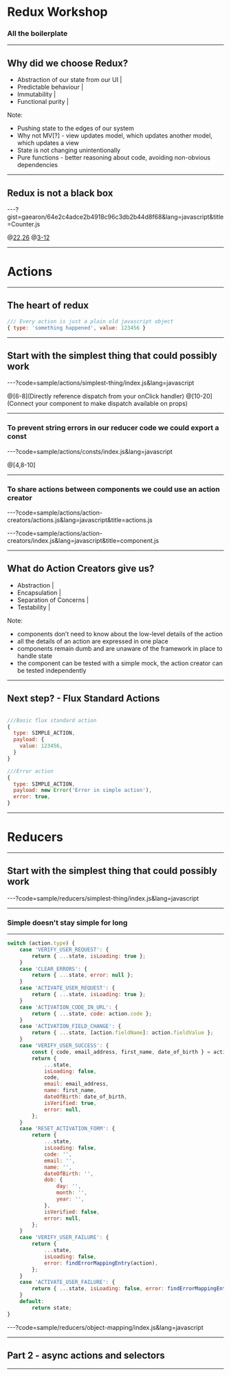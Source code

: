 # Redux Workshop

### All the boilerplate

---

## Why did we choose Redux?

- Abstraction of our state from our UI |
- Predictable behaviour |
- Immutability |
- Functional purity |

Note:
- Pushing state to the edges of our system
- Why not MV[?] - view updates model, which updates another model, which updates a view
- State is not changing unintentionally
- Pure functions - better reasoning about code, avoiding non-obvious dependencies

---

## Redux is not a black box

---?gist=gaearon/64e2c4adce2b4918c96c3db2b44d8f68&lang=javascript&title=Counter.js

@[22,26](Actions)
@[3-12](Reducer)

---

# Actions

---

## The heart of redux

```javascript
/// Every action is just a plain old javascript object
{ type: 'something happened', value: 123456 }
```

---

## Start with the simplest thing that could possibly work

---?code=sample/actions/simplest-thing/index.js&lang=javascript

@[6-8](Directly reference dispatch from your onClick handler)
@[10-20](Connect your component to make dispatch available on props)

---

### To prevent string errors in our reducer code we could export a const

---?code=sample/actions/consts/index.js&lang=javascript

@[4,8-10]

---

### To share actions between components we could use an action creator

---?code=sample/actions/action-creators/actions.js&lang=javascript&title=actions.js

---?code=sample/actions/action-creators/index.js&lang=javascript&title=component.js

---

## What do Action Creators give us?

- Abstraction |
- Encapsulation |
- Separation of Concerns |
- Testability |

Note:
- components don’t need to know about the low-level details of the action
- all the details of an action are expressed in one place
- components remain dumb and are unaware of the framework in place to handle state
- the component can be tested with a simple mock, the action creator can be tested independently

---

## Next step? - Flux Standard Actions

```javascript

///Basic flux standard action
{
  type: SIMPLE_ACTION,
  payload: {
    value: 123456,
  }
}

///Error action
{
  type: SIMPLE_ACTION,
  payload: new Error('Error in simple action'),
  error: true,
}

```
---

# Reducers

---

## Start with the simplest thing that could possibly work

---?code=sample/reducers/simplest-thing/index.js&lang=javascript

---

### Simple doesn't stay simple for long

---

```javascript
switch (action.type) {
	case 'VERIFY_USER_REQUEST': {
		return { ...state, isLoading: true };
	}
	case 'CLEAR_ERRORS': {
		return { ...state, error: null };
	}
	case 'ACTIVATE_USER_REQUEST': {
		return { ...state, isLoading: true };
	}
	case 'ACTIVATION_CODE_IN_URL': {
		return { ...state, code: action.code };
	}
	case 'ACTIVATION_FIELD_CHANGE': {
		return { ...state, [action.fieldName]: action.fieldValue };
	}
	case 'VERIFY_USER_SUCCESS': {
		const { code, email_address, first_name, date_of_birth } = action.result;
		return {
			...state,
			isLoading: false,
			code,
			email: email_address,
			name: first_name,
			dateOfBirth: date_of_birth,
			isVerified: true,
			error: null,
		};
	}
	case 'RESET_ACTIVATION_FORM': {
		return {
			...state,
			isLoading: false,
			code: '',
			email: '',
			name: '',
			dateOfBirth: '',
			dob: {
				day: '',
				month: '',
				year: '',
			},
			isVerified: false,
			error: null,
		};
	}
	case 'VERIFY_USER_FAILURE': {
		return {
			...state,
			isLoading: false,
			error: findErrorMappingEntry(action),
		};
	}
	case 'ACTIVATE_USER_FAILURE': {
		return { ...state, isLoading: false, error: findErrorMappingEntry(action) };
	}
	default:
		return state;
}
```

---?code=sample/reducers/object-mapping/index.js&lang=javascript

---

## Part 2 - async actions and selectors

---
